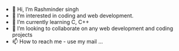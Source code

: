- 👋 Hi, I’m Rashminder singh
- 👀 I’m interested in coding and web development.
- 🌱 I’m currently learning C, C++
- 💞️ I’m looking to collaborate on any web development and coding projects
- 📫 How to reach me - use my mail ...

<!---
Rashmindersingh61/Rashmindersingh61 is a ✨ special ✨ repository because its `README.md` (this file) appears on your GitHub profile.
You can click the Preview link to take a look at your changes.
--->

